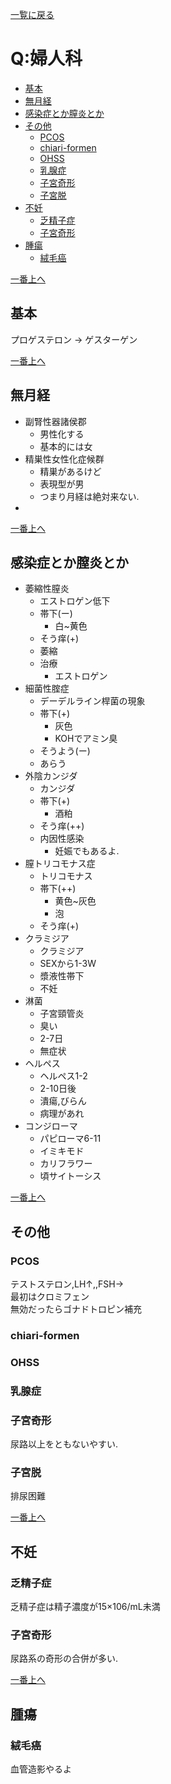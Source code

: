 [一覧に戻る](../README.md)

# Q:婦人科

* [基本](#基本)
* [無月経](#無月経)
* [感染症とか膣炎とか](#感染症とか膣炎とか)
* [その他](#その他)
    * [PCOS](#pcos)
    * [chiari-formen](#chiari-formen)
    * [OHSS](#ohss)
    * [乳腺症](#乳腺症)
    * [子宮奇形](#子宮奇形)
    * [子宮脱](#子宮脱)
* [不妊](#不妊)
    * [乏精子症](#乏精子症)
    * [子宮奇形](#子宮奇形)
* [腫瘍](#腫瘍)
    * [絨毛癌](#絨毛癌)


[一番上へ](#q:婦人科)
## 基本
プロゲステロン → ゲスターゲン

[一番上へ](#q:婦人科)
## 無月経
* 副腎性器諸侯郡
    * 男性化する
    * 基本的には女
* 精巣性女性化症候群
    * 精巣があるけど
    * 表現型が男
    * つまり月経は絶対来ない.
* 

[一番上へ](#q:婦人科)
## 感染症とか膣炎とか
* 萎縮性膣炎
    * エストロゲン低下
    * 帯下(ー)
        * 白~黄色
    * そう痒(+)
    * 萎縮
    * 治療
        * エストロゲン
* 細菌性腟症
    * デーデルライン桿菌の現象
    * 帯下(+)
        * 灰色
        * KOHでアミン臭
    * そうよう(ー)
    * あらう
* 外陰カンジダ
    * カンジダ
    * 帯下(+)
        * 酒粕
    * そう痒(++)
    * 内因性感染
        * 妊娠でもあるよ.
* 膣トリコモナス症
    * トリコモナス
    * 帯下(++)
        * 黄色~灰色
        * 泡
    * そう痒(+)
* クラミジア
    * クラミジア
    * SEXから1-3W
    * 漿液性帯下
    * 不妊
* 淋菌
    * 子宮頸管炎
    * 臭い
    * 2-7日
    * 無症状
* ヘルペス
    * ヘルペス1-2
    * 2-10日後
    * 潰瘍,びらん
    * 病理があれ
* コンジローマ
    * パピローマ6-11
    * イミキモド
    * カリフラワー
    * 頃サイトーシス



[一番上へ](#q:婦人科)
## その他
### PCOS
テストステロン,LH↑,,FSH→  
最初はクロミフェン  
無効だったらゴナドトロピン補充

### chiari-formen
### OHSS
### 乳腺症
### 子宮奇形
尿路以上をともないやすい.
### 子宮脱
排尿困難


[一番上へ](#q:婦人科)
## 不妊
### 乏精子症
乏精子症は精子濃度が15×106/mL未満

### 子宮奇形
尿路系の奇形の合併が多い.

[一番上へ](#q:婦人科)
## 腫瘍
### 絨毛癌
血管造影やるよ
